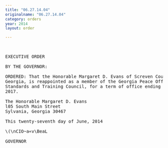 ```yaml
---
title: "06.27.14.04"
originalname: "06.27.14.04"
category: orders
year: 2014
layout: order

---
```

<pre>
 

EXECUTIVE ORDER

BY THE GOVERNOR:

ORDERED: That the Honorable Margaret D. Evans of Screven County,
Georgia, is reappointed as a member of the Georgia Peace Officer
Standards and Training Council, for a term of office ending July 1,
2017.

The Honorable Margaret D. Evans
l05 South Main Street
Sylvania, Georgia 30467

This twenty-seventh day of June, 2014

\(\nCIO~a«v\BeaL

GOVERNOR

</pre>
